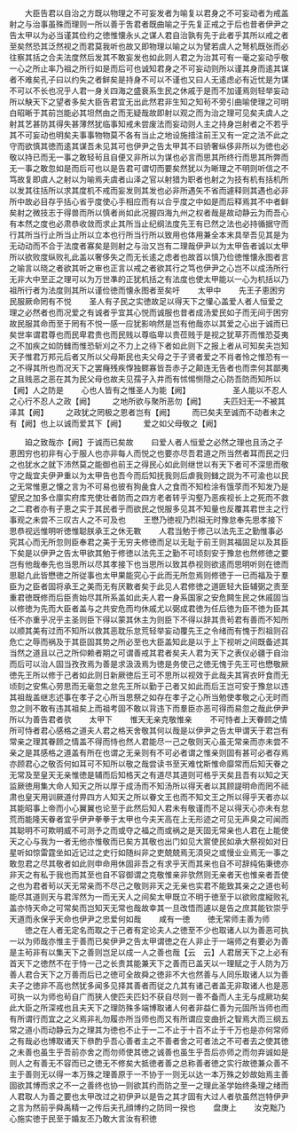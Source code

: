 <!-- { "loadSidebar": true } -->
　　大臣告君以自治之方既以物理之不可妄发者为喻复以君身之不可妄动者为戒盖射之与治事虽殊而理则一所以善于吿君者既曲喻之于先复正戒之于后也昔者伊尹之告太甲以为必当谨其俭约之徳惟懐永乆之谋人君自治孰有先于此者乎其所以戒之者至矣然恐其泛然视之而君莫我听也故又即物理以喻之以为譬若虞人之弩机既张而必往察其括之合夫法度然后发其不敢妄发也如此则人君之为治其可有一毫之妄动乎敬一心之所止率乃祖之所行如是而后可也诚知君身之不可妄动则所以谨其身而逺其谋者不难矣孔子曰以约失之者鲜矣是持身不可以不谨也又曰人无逺虑必有近忧是为谋不可以不长也况乎人君一身关四海之盛衰系生民之休戚于是而不加谨焉则轻举妄动所以觖天下之望者多矣大臣告君宜无出此然君非生知之知茍不旁引曲喻使理之可明白昭晰于其前岂能必其坦然由之而无疑哉故即射以观之而为治之理可见矣夫虞人之射其艺甚防其得失甚薄然犹临事知戒未尝废法而妄动则人主之持身岂射者之不若乎其不可妄动也明矣夫事事物物莫不各有当止之地设施措注前王又有一定之法不此之守而欲慎其徳而逺其谋吾未见其可也伊尹之告太甲其不曰骄奢纵侈非所以为徳也必敬以持已而无一事之敢轻茍且自便又非所以为谋也必言而思其所终行而思其所弊而无一事之敢忽如是而后可也以是告君可谓切而要矣然犹以为晰理之不明则听信之不笃故复即虞人之射以为喻焉夫虞者山泽之官以射猎为职者也射之为技有机有括机所以发其往括所以求其度机不戒而妄发则其发也必非所遇矢不省而遽释则其遇也必非所中故必目存乎括心省乎度使心手相应而有以合乎度之中如是而后释焉其不中者鲜矣射之微技志于得兽而所以慎者尚如此况握四海九州之权者哉是故动静云为而吾心有本然之度也必肃恭收敛而求止其所当止纪纲法度先王有已然之法也必持循据守而行其所当行止所当止所以立本也行所当行所以致用也体用兼全本末具举吾见其是为无动动而不合于法度者寡矣是则射之与治又岂有二理哉伊尹以为太甲告者诚以太甲所以欲败度纵败礼此盖以奢侈失之而无长逺之虑者也故首以慎乃俭徳惟懐永图者言之喻言以晓之者欲其听之审也正言以戒之者欲其行之笃也伊尹之心岂不以成汤所行无非大中至正之理可以为万世凖的正犹机括之有法度也使太甲能以一心为机括以乃祖所行者为法度则其所以谨俭徳而懐永图者至矣吁
　　太甲中
　　先王子恵困穷民服厥命罔有不悦
　　圣人有子民之实徳故足以得天下之懽心盖爱人者人恒爱之理之必然者也而况爱之有诚者乎宜其心悦而诚服也昔者成汤爱民如子而无间于困穷故民服其命而至于罔有不悦一感一应犹影响然是岂有他哉亦以其爱之心出于诚而已矣世率谓君尊也而民卑君贵也而民贱以尊临卑以贵莅贱于是视之犹草芥而惟恐芟夷之不加疾之如防雠而惟恐斩刈之不力上之待下者如此则下之报上者从可知矣夫岂知天子惟君万邦元后者又所以父母斯民也夫父母之于子贤者爱之不肖者怜之惟恐有一之不得其所也而况天下之罢癃残疾惸独鳏寡皆吾赤子之颠连无告者也而柰何其鄙夷之且贱恶之恶在其为民父母也故夫见孺子入井而有怵惕恻隠之心防吾防而知所以【阙】人之防是
　　心也人皆有之惟圣人为能【阙】　　　　　　圣人能以不忍人之心行不忍人之政【阙】
　　之地所欲与聚所恶勿【阙】
　　夫匹妇无一不被其泽其【阙】
　　之政犹之罔极之恩者岂有【阙】
　　而已矣夫至诚而不动者未之有【阙】也上以诚而爱其下【阙】
　　爱之如父母敬之【阙】

　　廹之致哉亦【阙】于诚而已矣故
　　曰爱人者人恒爱之必然之理也且汤之子恵困穷也初非有心于服人也亦非每人而悦之也要亦尽吾君道之所当然者耳而民之归之也犹水之就下沛然莫之能御也前王之得民心如此则继世以有天下者可不深思而敬守之哉宜夫伊尹重以为太甲告也吾今而后知抚我则后虐我则雠之説为不可渝也以民之无常惟恵之懐之言为不可易也彼有狗彘食人之食而不知检涂有饿莩而不知发乃是望民之加多仓廪实府库充使壮者防而之四方老者转乎沟壑乃恶疾视长上之死而不救之二君者亦有子恵之实于其民者乎而欲民之悦服多见其不知量也反覆其君世主之行事观之未尝不三叹古人之不可及也
　　王懋乃徳视乃烈祖无时豫怠奉先思孝接下思恭视远惟明听徳惟聪朕承王之休无斁
　　人君当勉于修己以法先王之勤惟事必究其心而无所忽则臣奉君之美于无穷夫修徳而足以无耻于前王则其福固足以及其臣下矣是以伊尹之告太甲欲其勉于修徳以法先王之勤不可顷刻安于豫怠也然修徳之要岂有他哉奉先也当思所以尽其孝接下也当思所以致其恭视则欲逺而思明听则在徳而思聪凢此皆懋徳之所従事也太甲果能究心于此而无所忽焉则修徳于一已而福及于羣臣为之臣者固将承王之美而无有厌斁者矣于此见人君修徳之道匪轻大臣辅弼之责至重君徳既修而后臣责始尽其所系盖如此夫人君一身系国家之安危闗生民之休戚固当以修徳为先而大臣者盖与之共安危而均休戚尤以弼成君徳为任后徳为臣不徳为臣其任不亦重乎况乎主圣则臣下得以蒙其休主为则臣下不得以辞其责茍君有善而不知所以顺其美有过而不知所以救其恶耽乐怠荒轻举妄动覆先王之令绪而有愧于烈祖则召危亡之辱而祸及于其臣固其势之所必至也大臣盖知此是以于上下视听之间既备述其当然之道且以己之所仰赖者期之可谓善戒其君者矣夫人君为天下之表仪必疆于自治而后可以治人固当孜孜焉为善是求汲汲焉为徳是务使己之徳无愧于先王可也懋敬厥徳先王所以修于己者如此则日新厥徳后王可不思所以视效于此哉夫其宵衣旰食而无顷刻之安焦心劳思而无毫忽之怠先王所以勤于己者又如此而后王岂可安于豫怠以违其祖哉盖继志述事在孝子之心所当思祭之如存在孝子之心所当勉使孝敬之心无时而忽之则不敢有违其祖矣上而祖考固不敢以背违下而羣臣亦恶可得而易忽之哉此伊尹所以为善告君者欤
　　太甲下
　　惟天无亲克敬惟亲
　　不可恃者上天眷顾之情所可恃者君心感格之道夫人君之格天舍敬其何以哉是以伊尹之告太甲谓天于君岂有常亲之理其眷顾之情盖不得而恃也然人君能尽一己之敬则天心虽无常亲而亦未尝不亲之是其感格之道盖有所在也谓之无亲则有不可必者谓之惟亲则固有甚可必者存焉亦顾君心之敬否何如耳可不知所以敬之哉尝读书至天难忱斯惟命靡常而后知天眷之无常及至皇天无亲惟徳是辅而后知格天之有道尽其道则可格乎天矣且吾有以知之天监厥徳用集大命人知天之所以厚于成汤而不知汤所以得天者以其顾諟明命而罔不祗肃也皇天用训厥道付畀四方人知天之所以眷文王也而不知文王之所以得乎天者亦以其能昭事上帝而小心翼翼也论至于此然后知人君未有敬谨而不足以得天心亦未有怠荒而能隆天眷者宜乎伊尹拳拳于太甲也今夫天高在上无形迹之可见无声臭之可闻而其聪明不可欺明威不可测予之而或夺之福之而或祸之是天固无常亲也人君在上能使天之心与我为一者无他亦惟敬而已矣方其敬也出门如见大賔使民如承大祭视如对日星听如惊雷霆坐如近记过之史行如随纠非之吏兢兢焉无湏臾之或慢业业焉无一事之敢忽君之尽其敬者如此则申命用休固非吾之有求乎天而其来也自不可辞纯佑秉徳亦非天之有私于我也而其至也自不容御谓之克敬惟亲非欤然则无亲者天也惟亲者吾使之也为君者茍以天无常亲而不尽己之敬则非天之无亲也实君不能致其亲之之道也茍能尽其道则天与君浑然为一而无天人之间矣太甲既立不明于徳至于以欲败度縦败礼盖亦恃天命之可常矣而岂知天无常也哉故幸其一旦改悟而遽以是告之庶其能钦崇乎天道而永保乎天命也伊尹之忠爱何如哉
　　咸有一徳
　　徳无常师主善为师
　　徳之在人者无定名而取之于己者有定论夫人之徳至不少也取诸人以为善恶可执一以为师哉亦惟主于善而已矣伊尹之告太甲谓徳之在人非止于一端师之有要必为善是主茍非有以集天下之善则岂足以成一人之善也哉【云　云】人君居天下之上必有首天下之徳然不在于恃一己之长贵其能兼天下之善而已盖天以一理赋之于人防为万善人君合天下之万善而后已之徳可全故舜之徳非不大也然善与人同乐取诸人以为善夫子之徳非不高也然犹多闻多见择其善者而従之凢其有诸己者盖无非取诸人也是恶可执一以为师也茍自广而狭人使匹夫匹妇不获自尽则一善不备而人主无与成厥功矣此大臣之所深戒也且夫天下之理防殊多端博取诸人何者非益仁善为元固所当师也而有所谓行而宜之之义焉非礼勿履亦所当师也而又有所谓应变曲折之智焉大而三纲五常之道小而动静云为之理其为徳也不止于一二不止于十百不止于千万也是亦何常师之有哉必也博取诸天下叅酌乎吾心善者主之不善者舍之可者法之不可者去之使其徳之未善也虽生乎吾前亦舍之而勿师使其徳之诚善也虽生乎吾后亦师之而勿弃诚如是则人之有善无不容而已之徳无不修矣大抵徳者善之总称善者徳之实行故徳兼众善不主于善则无以得一本万殊之理善原于一不协于一则无以达一本万殊之妙故始焉主善固欲其博而求之不一之善终也协一则欲其约而防之至一之理此圣学始终条理之绪而人君取人为善之要也太甲改过之初伊尹以是告之其才固有大过人者欤虽然岂特伊尹之言为然前乎舜禹精一之传后夫孔顔博约之防同一揆也
　　盘庚上
　　汝克黜乃心施实徳于民至于婚友丕乃敢大言汝有积徳
